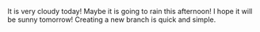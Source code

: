 It is very cloudy today!
Maybe it is going to rain this afternoon!
I hope it will be sunny tomorrow!
Creating a new branch is quick and simple.
